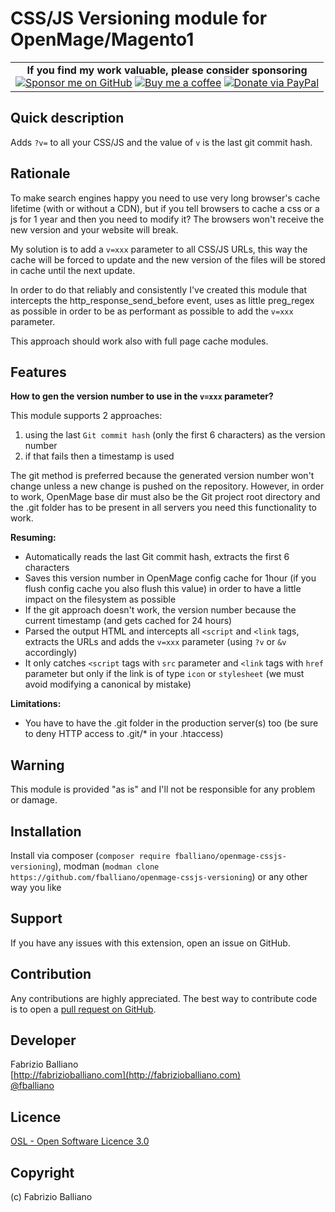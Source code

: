 CSS/JS Versioning module for OpenMage/Magento1
=============================

<table><tr><td align=center>
<strong>If you find my work valuable, please consider sponsoring</strong><br />
<a href="https://github.com/sponsors/fballiano" target=_blank title="Sponsor me on GitHub"><img src="https://img.shields.io/badge/sponsor-30363D?style=for-the-badge&logo=GitHub-Sponsors&logoColor=#white" alt="Sponsor me on GitHub" /></a>
<a href="https://www.buymeacoffee.com/fballiano" target=_blank title="Buy me a coffee"><img src="https://img.shields.io/badge/Buy_Me_A_Coffee-FFDD00?style=for-the-badge&logo=buy-me-a-coffee&logoColor=black" alt="Buy me a coffee" /></a>
<a href="https://www.paypal.com/paypalme/fabrizioballiano" target=_blank title="Donate via PayPal"><img src="https://img.shields.io/badge/PayPal-00457C?style=for-the-badge&logo=paypal&logoColor=white" alt="Donate via PayPal" /></a>
</td></tr></table>

Quick description
---------

Adds `?v=` to all your CSS/JS and the value of `v` is the last git commit hash. 

Rationale
---------

To make search engines happy you need to use very long browser's cache lifetime
(with or without a CDN), but if you tell browsers to cache a css or a js for 1 year 
and then you need to modify it? The browsers won't receive the new version and your website
will break.

My solution is to add a `v=xxx` parameter to all CSS/JS URLs, this way the cache will be forced to
update and the new version of the files will be stored in cache until the next update.

In order to do that reliably and consistently I've created this module that intercepts the
http_response_send_before event, uses as little preg_regex as possible in order to be as
performant as possible to add the `v=xxx` parameter.

This approach should work also with full page cache modules.

Features
---------

**How to gen the version number to use in the `v=xxx` parameter?**

This module supports 2 approaches:
1. using the last `Git commit hash` (only the first 6 characters) as the version number
2. if that fails then a timestamp is used

The git method is preferred because the generated version number won't change unless a new change is pushed
on the repository. However, in order to work, OpenMage base dir must also be the Git project root directory
and the .git folder has to be present in all servers you need this functionality to work.

**Resuming:**
- Automatically reads the last Git commit hash, extracts the first 6 characters
- Saves this version number in OpenMage config cache for 1hour
  (if you flush config cache you also flush this value) in order to have a little
  impact on the filesystem as possible
- If the git approach doesn't work, the version number because the current timestamp
  (and gets cached for 24 hours)
- Parsed the output HTML and intercepts all `<script` and `<link` tags, extracts the URLs
  and adds the `v=xxx` parameter (using `?v` or `&v` accordingly)
- It only catches `<script` tags with `src` parameter and `<link` tags with `href` parameter
  but only if the link is of type `icon` or `stylesheet` (we must avoid modifying a canonical
  by mistake)

**Limitations:**
- You have to have the .git folder in the production server(s) too
  (be sure to deny HTTP access to .git/* in your .htaccess)

Warning
---------

This module is provided "as is" and I'll not be responsible for any problem or damage.

Installation
------------

Install via composer (`composer require fballiano/openmage-cssjs-versioning`),
modman (`modman clone https://github.com/fballiano/openmage-cssjs-versioning`)
or any other way you like

Support
-------
If you have any issues with this extension, open an issue on GitHub.

Contribution
------------
Any contributions are highly appreciated. The best way to contribute code is to open a
[pull request on GitHub](https://help.github.com/articles/using-pull-requests).

Developer
---------
Fabrizio Balliano  
[http://fabrizioballiano.com](http://fabrizioballiano.com)  
[@fballiano](https://twitter.com/fballiano)

Licence
-------
[OSL - Open Software Licence 3.0](https://opensource.org/license/osl-3)

Copyright
---------
(c) Fabrizio Balliano